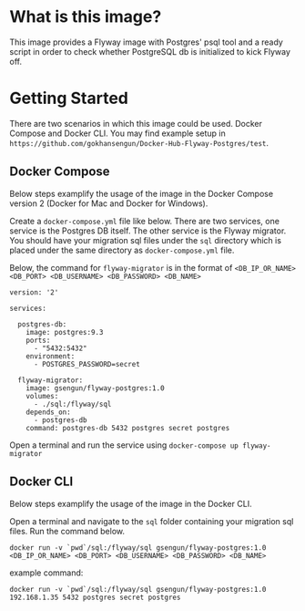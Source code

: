 # What is this image?

This image provides a Flyway image with Postgres' psql tool and a ready script in order to check whether PostgreSQL db is initialized to kick Flyway off.

# Getting Started

There are two scenarios in which this image could be used. Docker Compose and Docker CLI. You may find example setup in `https://github.com/gokhansengun/Docker-Hub-Flyway-Postgres/test`.

## Docker Compose

Below steps examplify the usage of the image in the Docker Compose version 2 (Docker for Mac and Docker for Windows).

Create a `docker-compose.yml` file like below. There are two services, one service is the Postgres DB itself. The other service is the Flyway migrator. You should have your migration sql files under the `sql` directory which is placed under the same directory as `docker-compose.yml` file.

Below, the command for `flyway-migrator` is in the format of `<DB_IP_OR_NAME> <DB_PORT> <DB_USERNAME> <DB_PASSWORD> <DB_NAME>`

```docker
version: '2'

services:

  postgres-db:
    image: postgres:9.3
    ports:
      - "5432:5432"
    environment:
      - POSTGRES_PASSWORD=secret

  flyway-migrator:
    image: gsengun/flyway-postgres:1.0
    volumes:
      - ./sql:/flyway/sql
    depends_on:
      - postgres-db
    command: postgres-db 5432 postgres secret postgres
```

Open a terminal and run the service using `docker-compose up flyway-migrator`

## Docker CLI

Below steps examplify the usage of the image in the Docker CLI.

Open a terminal and navigate to the `sql` folder containing your migration sql files. Run the command below.

```
docker run -v `pwd`/sql:/flyway/sql gsengun/flyway-postgres:1.0 <DB_IP_OR_NAME> <DB_PORT> <DB_USERNAME> <DB_PASSWORD> <DB_NAME>
```

example command:

```
docker run -v `pwd`/sql:/flyway/sql gsengun/flyway-postgres:1.0 192.168.1.35 5432 postgres secret postgres
```


